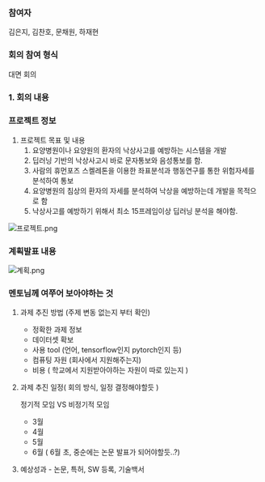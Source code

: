 ### 참여자
김은지, 김찬호, 문채원, 하재현

### 회의 참여 형식

대면 회의

### 1. 회의 내용

### 프로젝트 정보

1. 프로젝트 목표 및 내용
    1. 요양병원이나 요양원의 환자의 낙상사고를 예방하는 시스템을 개발
    2. 딥러닝 기반의 낙상사고시 바로 문자통보와 음성통보를 함.
    3. 사람의 휴먼포즈 스켈레톤을 이용한 좌표분석과 행동연구를 통한 위험자세를 분석하여 통보
    4. 요양병원의 침상의 환자의 자세를 분석하여 낙상을 예방하는데 개발을 목적으로 함
    5. 낙상사고를 예방하기 위해서 최소 15프레임이상  딥러닝 분석을 해야함.

![프로젝트.png](https://prod-files-secure.s3.us-west-2.amazonaws.com/dc424050-4343-405e-8620-b23a84fb4faa/2838ede0-bfe6-48fc-8a69-5eddea316ab3/b66f998e-8b50-4393-bb65-807410aec3bf.png)

### 계획발표 내용

![계획.png](https://prod-files-secure.s3.us-west-2.amazonaws.com/dc424050-4343-405e-8620-b23a84fb4faa/0c493874-c675-46a6-8043-0366baf191be/%E1%84%80%E1%85%A8%E1%84%92%E1%85%AC%E1%86%A8.png)

### 멘토님께 여쭈어 보아야하는 것

1. 과제 추진 방법 (주제 변동 없는지 부터 확인)
    - 정확한 과제 정보
    - 데이터셋 확보
    - 사용 tool (언어, tensorflow인지 pytorch인지 등)
    - 컴퓨팅 자원 (회사에서 지원해주는지)
    - 비용 ( 학교에서 지원받아야하는 자원이 따로 있는지 )
2. 과제 추진 일정( 회의 방식, 일정 결정해야할듯 )
    
    정기적 모임 VS 비정기적 모임
    
    - 3월
    - 4월
    - 5월
    - 6월 ( 6월 초, 중순에는 논문 발표가 되어야할듯..?)
3. 예상성과 - 논문, 특허, SW 등록, 기술백서